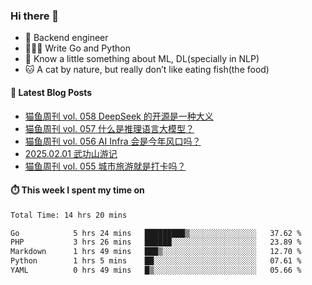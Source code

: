 ### Hi there 👋

- 🔧 Backend engineer
- 👨🏻‍💻 Write Go and Python
- 🔭 Know a little something about ML, DL(specially in NLP)
- 🐱 A cat by nature, but really don’t like eating fish(the food)

#### 📖 Latest Blog Posts
<!-- BLOG-POST-LIST:START -->
- [猫鱼周刊 vol. 058 DeepSeek 的开源是一种大义](https://ameow.xyz/archives/weekly-058)
- [猫鱼周刊 vol. 057 什么是推理语言大模型？](https://ameow.xyz/archives/weekly-057)
- [猫鱼周刊 vol. 056 AI Infra 会是今年风口吗？](https://ameow.xyz/archives/weekly-056)
- [2025.02.01 武功山游记](https://ameow.xyz/archives/2025-02-01-wugong-mountain)
- [猫鱼周刊 vol. 055 城市旅游就是打卡吗？](https://ameow.xyz/archives/weekly-055)
<!-- BLOG-POST-LIST:END -->

#### ⏱️ This week I spent my time on
<!--START_SECTION:waka-->

```txt
Total Time: 14 hrs 20 mins

Go            5 hrs 24 mins   █████████▒░░░░░░░░░░░░░░░   37.62 %
PHP           3 hrs 26 mins   ██████░░░░░░░░░░░░░░░░░░░   23.89 %
Markdown      1 hrs 49 mins   ███▒░░░░░░░░░░░░░░░░░░░░░   12.70 %
Python        1 hrs 5 mins    ██░░░░░░░░░░░░░░░░░░░░░░░   07.61 %
YAML          0 hrs 49 mins   █▒░░░░░░░░░░░░░░░░░░░░░░░   05.66 %
```

<!--END_SECTION:waka-->

<!--
**LeslieLeung/LeslieLeung** is a ✨ _special_ ✨ repository because its `README.md` (this file) appears on your GitHub profile.

Here are some ideas to get you started:

- 🔭 I’m currently working on ...
- 🌱 I’m currently learning ...
- 👯 I’m looking to collaborate on ...
- 🤔 I’m looking for help with ...
- 💬 Ask me about ...
- 📫 How to reach me: ...
- 😄 Pronouns: ...
- ⚡ Fun fact: ...
-->

